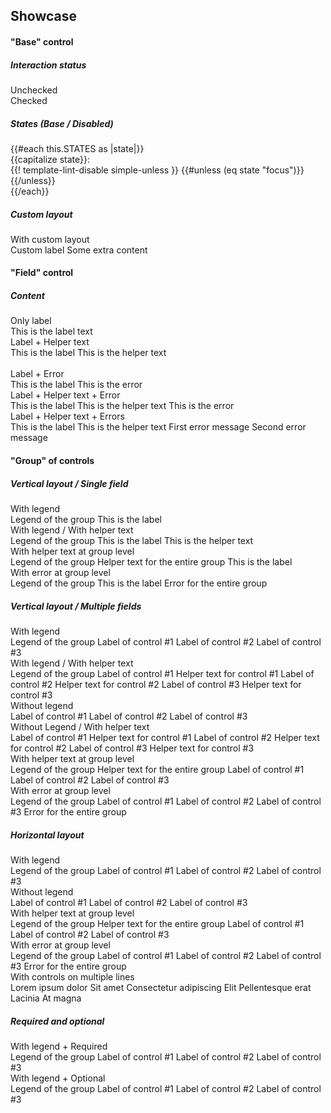 ## Showcase

<section data-test-percy data-section="showcase">
  <h4 class="dummy-h4">"Base" control</h4>
  <h5 class="dummy-h6">Interaction status</h5>
  <div class="dummy-form-toggle-base-sample">
    <div>
      <span class="dummy-text-small">Unchecked</span>
      <br />
      <Hds::Form::Toggle::Base aria-label="Unchecked toggle" />
    </div>
    <div>
      <span class="dummy-text-small">Checked</span>
      <br />
      <Hds::Form::Toggle::Base checked="checked" aria-label="Checked toggle" />
    </div>
  </div>
  <h5 class="dummy-h6">States (Base / Disabled)</h5>
  <div class="dummy-form-toggle-states-grid">
    {{#each this.STATES as |state|}}
      <div>
        <span class="dummy-text-small">{{capitalize state}}:</span>
        <br />
        <div class="dummy-form-toggle-states-subgrid" mock-state-value={{state}} mock-state-selector="input">
          <Hds::Form::Toggle::Base aria-label="Toggle" />
          <Hds::Form::Toggle::Base checked="checked" aria-label="Checked toggle" />
          {{! template-lint-disable simple-unless }}
          {{#unless (eq state "focus")}}
            <Hds::Form::Toggle::Base disabled="disabled" aria-label="Disabled toggle" />
            <Hds::Form::Toggle::Base checked="checked" disabled="disabled" aria-label="Checked, disabled toggle" />
          {{/unless}}
        </div>
      </div>
    {{/each}}
  </div>
  <h5 class="dummy-h6">Custom layout</h5>
  <div class="dummy-form-toggle-base-sample">
    <div>
      <span class="dummy-text-small">With custom layout</span>
      <br />
      <div class="dummy-form-toggle-custom-layout">
        <label for="my-custom-toggle-example">Custom label</label>
        <Hds::Form::Toggle::Base id="my-custom-toggle-example" />
        <span>Some extra content</span>
      </div>
    </div>
  </div>

  <h4 class="dummy-h4">"Field" control</h4>
  <h5 class="dummy-h5">Content</h5>
  <div class="dummy-form-toggle-grid-sample">
    <div>
      <span class="dummy-text-small">Only label</span>
      <br />
      <Hds::Form::Toggle::Field as |F|>
        <F.Label>This is the label text</F.Label>
      </Hds::Form::Toggle::Field>
    </div>
    <div>
      <span class="dummy-text-small">Label + Helper text</span>
      <br />
      <Hds::Form::Toggle::Field checked="checked" as |F|>
        <F.Label>This is the label</F.Label>
        <F.HelperText>This is the helper text</F.HelperText>
      </Hds::Form::Toggle::Field>
    </div>
  </div>
  <br />
  <div class="dummy-form-toggle-grid-sample">
    <div>
      <span class="dummy-text-small">Label + Error</span>
      <br />
      <Hds::Form::Toggle::Field as |F|>
        <F.Label>This is the label</F.Label>
        <F.Error>This is the error</F.Error>
      </Hds::Form::Toggle::Field>
    </div>
    <div>
      <span class="dummy-text-small">Label + Helper text + Error</span>
      <br />
      <Hds::Form::Toggle::Field checked="checked" as |F|>
        <F.Label>This is the label</F.Label>
        <F.HelperText>This is the helper text</F.HelperText>
        <F.Error>This is the error</F.Error>
      </Hds::Form::Toggle::Field>
    </div>
    <div>
      <span class="dummy-text-small">Label + Helper text + Errors</span>
      <br />
      <Hds::Form::Toggle::Field checked="checked" as |F|>
        <F.Label>This is the label</F.Label>
        <F.HelperText>This is the helper text</F.HelperText>
        <F.Error as |E|>
          <E.Message>First error message</E.Message>
          <E.Message>Second error message</E.Message>
        </F.Error>
      </Hds::Form::Toggle::Field>
    </div>
  </div>

  <h4 class="dummy-h4">"Group" of controls</h4>
  <h5 class="dummy-h5">Vertical layout / Single field</h5>
  <div class="dummy-form-toggle-grid-sample">
    <div>
      <span class="dummy-text-small">With legend</span>
      <br />
      <Hds::Form::Toggle::Group as |G|>
        <G.Legend>Legend of the group</G.Legend>
        <G.Toggle::Field checked="checked" as |F|>
          <F.Label>This is the label</F.Label>
        </G.Toggle::Field>
      </Hds::Form::Toggle::Group>
    </div>
    <div>
      <span class="dummy-text-small">With legend / With helper text</span>
      <br />
      <Hds::Form::Toggle::Group as |G|>
        <G.Legend>Legend of the group</G.Legend>
        <G.Toggle::Field checked="checked" as |F|>
          <F.Label>This is the label</F.Label>
          <F.HelperText>This is the helper text</F.HelperText>
        </G.Toggle::Field>
      </Hds::Form::Toggle::Group>
    </div>
    <div>
      <span class="dummy-text-small">With helper text at group level</span>
      <br />
      <Hds::Form::Toggle::Group as |G|>
        <G.Legend>Legend of the group</G.Legend>
        <G.HelperText>Helper text for the entire group</G.HelperText>
        <G.Toggle::Field checked="checked" as |F|>
          <F.Label>This is the label</F.Label>
        </G.Toggle::Field>
      </Hds::Form::Toggle::Group>
    </div>
    <div>
      <span class="dummy-text-small">With error at group level</span>
      <br />
      <Hds::Form::Toggle::Group as |G|>
        <G.Legend>Legend of the group</G.Legend>
        <G.Toggle::Field checked="checked" as |F|>
          <F.Label>This is the label</F.Label>
        </G.Toggle::Field>
        <G.Error>Error for the entire group</G.Error>
      </Hds::Form::Toggle::Group>
    </div>
  </div>

  <h5 class="dummy-h5">Vertical layout / Multiple fields</h5>
  <div class="dummy-form-toggle-grid-sample">
    <div>
      <span class="dummy-text-small">With legend</span>
      <br />
      <Hds::Form::Toggle::Group as |G|>
        <G.Legend>Legend of the group</G.Legend>
        <G.Toggle::Field as |F|>
          <F.Label>Label of control #1</F.Label>
        </G.Toggle::Field>
        <G.Toggle::Field checked="checked" as |F|>
          <F.Label>Label of control #2</F.Label>
        </G.Toggle::Field>
        <G.Toggle::Field as |F|>
          <F.Label>Label of control #3</F.Label>
        </G.Toggle::Field>
      </Hds::Form::Toggle::Group>
    </div>
    <div>
      <span class="dummy-text-small">With legend / With helper text</span>
      <br />
      <Hds::Form::Toggle::Group as |G|>
        <G.Legend>Legend of the group</G.Legend>
        <G.Toggle::Field as |F|>
          <F.Label>Label of control #1</F.Label>
          <F.HelperText>Helper text for control #1</F.HelperText>
        </G.Toggle::Field>
        <G.Toggle::Field checked="checked" as |F|>
          <F.Label>Label of control #2</F.Label>
          <F.HelperText>Helper text for control #2</F.HelperText>
        </G.Toggle::Field>
        <G.Toggle::Field as |F|>
          <F.Label>Label of control #3</F.Label>
          <F.HelperText>Helper text for control #3</F.HelperText>
        </G.Toggle::Field>
      </Hds::Form::Toggle::Group>
    </div>
    <div>
      <span class="dummy-text-small">Without legend</span>
      <br />
      <Hds::Form::Toggle::Group as |G|>
        <G.Toggle::Field as |F|>
          <F.Label>Label of control #1</F.Label>
        </G.Toggle::Field>
        <G.Toggle::Field checked="checked" as |F|>
          <F.Label>Label of control #2</F.Label>
        </G.Toggle::Field>
        <G.Toggle::Field as |F|>
          <F.Label>Label of control #3</F.Label>
        </G.Toggle::Field>
      </Hds::Form::Toggle::Group>
    </div>
    <div>
      <span class="dummy-text-small">Without Legend / With helper text</span>
      <br />
      <Hds::Form::Toggle::Group as |G|>
        <G.Toggle::Field as |F|>
          <F.Label>Label of control #1</F.Label>
          <F.HelperText>Helper text for control #1</F.HelperText>
        </G.Toggle::Field>
        <G.Toggle::Field checked="checked" as |F|>
          <F.Label>Label of control #2</F.Label>
          <F.HelperText>Helper text for control #2</F.HelperText>
        </G.Toggle::Field>
        <G.Toggle::Field as |F|>
          <F.Label>Label of control #3</F.Label>
          <F.HelperText>Helper text for control #3</F.HelperText>
        </G.Toggle::Field>
      </Hds::Form::Toggle::Group>
    </div>
    <div>
      <span class="dummy-text-small">With helper text at group level</span>
      <br />
      <Hds::Form::Toggle::Group as |G|>
        <G.Legend>Legend of the group</G.Legend>
        <G.HelperText>Helper text for the entire group</G.HelperText>
        <G.Toggle::Field as |F|>
          <F.Label>Label of control #1</F.Label>
        </G.Toggle::Field>
        <G.Toggle::Field checked="checked" as |F|>
          <F.Label>Label of control #2</F.Label>
        </G.Toggle::Field>
        <G.Toggle::Field as |F|>
          <F.Label>Label of control #3</F.Label>
        </G.Toggle::Field>
      </Hds::Form::Toggle::Group>
    </div>
    <div>
      <span class="dummy-text-small">With error at group level</span>
      <br />
      <Hds::Form::Toggle::Group as |G|>
        <G.Legend>Legend of the group</G.Legend>
        <G.Toggle::Field as |F|>
          <F.Label>Label of control #1</F.Label>
        </G.Toggle::Field>
        <G.Toggle::Field checked="checked" as |F|>
          <F.Label>Label of control #2</F.Label>
        </G.Toggle::Field>
        <G.Toggle::Field as |F|>
          <F.Label>Label of control #3</F.Label>
        </G.Toggle::Field>
        <G.Error>Error for the entire group</G.Error>
      </Hds::Form::Toggle::Group>
    </div>
  </div>

  <h5 class="dummy-h5">Horizontal layout</h5>
  <span class="dummy-text-small">With legend</span>
  <br />
  <Hds::Form::Toggle::Group @layout="horizontal" as |G|>
    <G.Legend>Legend of the group</G.Legend>
    <G.Toggle::Field as |F|>
      <F.Label>Label of control #1</F.Label>
    </G.Toggle::Field>
    <G.Toggle::Field checked="checked" as |F|>
      <F.Label>Label of control #2</F.Label>
    </G.Toggle::Field>
    <G.Toggle::Field as |F|>
      <F.Label>Label of control #3</F.Label>
    </G.Toggle::Field>
  </Hds::Form::Toggle::Group>
  <br />
  <span class="dummy-text-small">Without legend</span>
  <br />
  <Hds::Form::Toggle::Group @layout="horizontal" as |G|>
    <G.Toggle::Field as |F|>
      <F.Label>Label of control #1</F.Label>
    </G.Toggle::Field>
    <G.Toggle::Field checked="checked" as |F|>
      <F.Label>Label of control #2</F.Label>
    </G.Toggle::Field>
    <G.Toggle::Field as |F|>
      <F.Label>Label of control #3</F.Label>
    </G.Toggle::Field>
  </Hds::Form::Toggle::Group>
  <br />
  <span class="dummy-text-small">With helper text at group level</span>
  <br />
  <Hds::Form::Toggle::Group @layout="horizontal" as |G|>
    <G.Legend>Legend of the group</G.Legend>
    <G.HelperText>Helper text for the entire group</G.HelperText>
    <G.Toggle::Field as |F|>
      <F.Label>Label of control #1</F.Label>
    </G.Toggle::Field>
    <G.Toggle::Field checked="checked" as |F|>
      <F.Label>Label of control #2</F.Label>
    </G.Toggle::Field>
    <G.Toggle::Field as |F|>
      <F.Label>Label of control #3</F.Label>
    </G.Toggle::Field>
  </Hds::Form::Toggle::Group>
  <br />
  <span class="dummy-text-small">With error at group level</span>
  <br />
  <Hds::Form::Toggle::Group @layout="horizontal" as |G|>
    <G.Legend>Legend of the group</G.Legend>
    <G.Toggle::Field as |F|>
      <F.Label>Label of control #1</F.Label>
    </G.Toggle::Field>
    <G.Toggle::Field checked="checked" as |F|>
      <F.Label>Label of control #2</F.Label>
    </G.Toggle::Field>
    <G.Toggle::Field as |F|>
      <F.Label>Label of control #3</F.Label>
    </G.Toggle::Field>
    <G.Error>Error for the entire group</G.Error>
  </Hds::Form::Toggle::Group>
  <br />
  <span class="dummy-text-small">With controls on multiple lines</span>
  <br />
  <div class="dummy-form-toggle-max-width-container">
    <Hds::Form::Toggle::Group @layout="horizontal" as |G|>
      <G.Legend>Lorem ipsum dolor</G.Legend>
      <G.Toggle::Field as |F|>
        <F.Label>Sit amet</F.Label>
      </G.Toggle::Field>
      <G.Toggle::Field checked="checked" as |F|>
        <F.Label>Consectetur adipiscing</F.Label>
      </G.Toggle::Field>
      <G.Toggle::Field as |F|>
        <F.Label>Elit</F.Label>
      </G.Toggle::Field>
      <G.Toggle::Field as |F|>
        <F.Label>Pellentesque erat</F.Label>
      </G.Toggle::Field>
      <G.Toggle::Field as |F|>
        <F.Label>Lacinia</F.Label>
      </G.Toggle::Field>
      <G.Toggle::Field checked="checked" as |F|>
        <F.Label>At magna</F.Label>
      </G.Toggle::Field>
    </Hds::Form::Toggle::Group>
  </div>
  <h5 class="dummy-h5">Required and optional</h5>
  <div class="dummy-form-toggle-grid-sample">
    <div>
      <span class="dummy-text-small">With legend + Required</span>
      <br />
      <Hds::Form::Toggle::Group @isRequired={{true}} as |G|>
        <G.Legend>Legend of the group</G.Legend>
        <G.Toggle::Field as |F|>
          <F.Label>Label of control #1</F.Label>
        </G.Toggle::Field>
        <G.Toggle::Field checked="checked" as |F|>
          <F.Label>Label of control #2</F.Label>
        </G.Toggle::Field>
        <G.Toggle::Field as |F|>
          <F.Label>Label of control #3</F.Label>
        </G.Toggle::Field>
      </Hds::Form::Toggle::Group>
    </div>
    <div>
      <span class="dummy-text-small">With legend + Optional</span>
      <br />
      <Hds::Form::Toggle::Group @isOptional={{true}} as |G|>
        <G.Legend>Legend of the group</G.Legend>
        <G.Toggle::Field as |F|>
          <F.Label>Label of control #1</F.Label>
        </G.Toggle::Field>
        <G.Toggle::Field checked="checked" as |F|>
          <F.Label>Label of control #2</F.Label>
        </G.Toggle::Field>
        <G.Toggle::Field as |F|>
          <F.Label>Label of control #3</F.Label>
        </G.Toggle::Field>
      </Hds::Form::Toggle::Group>
    </div>
  </div>
</section>